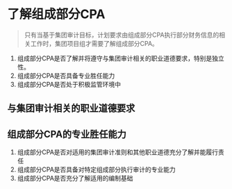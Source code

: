 # 了解组成部分CPA

> ​	只有当基于集团审计目标，计划要求由组成部分CPA执行部分财务信息的相关工作时，集团项目组才需要了解组成部分CPA。

1. 组成部分CPA是否了解并将遵守与集团审计相关的职业道德要求，特别是独立性。
2. 组成部分CPA是否具备专业胜任能力
3. 组成部分CPA是否处于积极监管环境中

## 与集团审计相关的职业道德要求

## 组成部分CPA的专业胜任能力

1. 组成部分CPA是否对适用的集团审计准则和其他职业道德充分了解并能履行责任
2. 组成部分CPA是否具备对特定组成部分执行审计的专业能力
3. 组成部分CPA是否充分了解适用的编制基础

